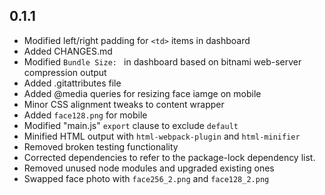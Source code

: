 ## 0.1.1
*   Modified left/right padding for `<td>` items in dashboard
*   Added CHANGES.md
*   Modified `Bundle Size: ` in dashboard based on bitnami web-server compression output
*   Added .gitattributes file
*   Added @media queries for resizing face iamge on mobile
*   Minor CSS alignment tweaks to content wrapper
*   Added `face128.png` for mobile
*   Modified "main.js" `export` clause to exclude `default`
*   Minified HTML output with `html-webpack-plugin` and `html-minifier`
*   Removed broken testing functionality
*   Corrected dependencies to refer to the package-lock dependency list.
*   Removed unused node modules and upgraded existing ones
*   Swapped face photo with `face256_2.png` and `face128_2.png`
